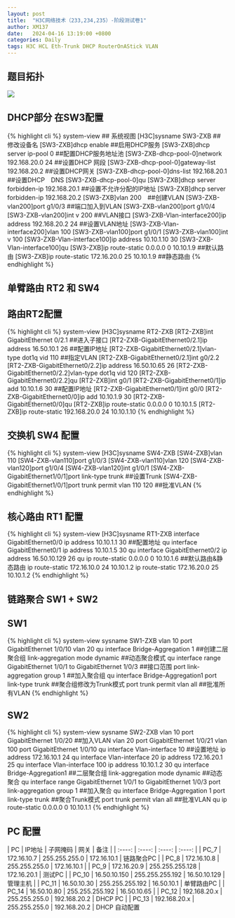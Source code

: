 ```yaml
---
layout: post
title:  "H3C网络技术（233,234,235）-阶段测试卷1"
author: XM137
date:   2024-04-16 13:19:00 +0800
categories: Daily
tags: H3C HCL Eth-Trunk DHCP RouterOnAStick VLAN
---
```

## 题目拓扑
![](https://p.ananas.chaoxing.com/star3/origin/f21c9852688a64de6fdd4807053f709b.png)

## DHCP部分 在SW3配置
{% highlight cli %}
<H3C>system-view ## 系统视图
[H3C]sysname SW3-ZXB ## 修改设备名
[SW3-ZXB]dhcp enable ##启用DHCP服务
[SW3-ZXB]dhcp server ip-pool 0 ##配置DHCP服务地址池
[SW3-ZXB-dhcp-pool-0]network 192.168.20.0 24 ##设置DHCP 网段
[SW3-ZXB-dhcp-pool-0]gateway-list 192.168.20.2 ##设置DHCP网关
[SW3-ZXB-dhcp-pool-0]dns-list 192.168.20.1 ##设置DHCP　DNS
[SW3-ZXB-dhcp-pool-0]qu
[SW3-ZXB]dhcp server forbidden-ip 192.168.20.1 ##设置不允许分配的IP地址
[SW3-ZXB]dhcp server forbidden-ip 192.168.20.2
[SW3-ZXB]vlan 200　##创建VLAN
[SW3-ZXB-vlan200]port g1/0/3 ##端口加入到VLAN
[SW3-ZXB-vlan200]port g1/0/4
[SW3-ZXB-vlan200]int v 200 ##VLAN接口
[SW3-ZXB-Vlan-interface200]ip address 192.168.20.2 24 ##设置VLAN地址
[SW3-ZXB-Vlan-interface200]vlan 100
[SW3-ZXB-vlan100]port g1/0/1
[SW3-ZXB-vlan100]int v 100
[SW3-ZXB-Vlan-interface100]ip address 10.10.1.10 30
[SW3-ZXB-Vlan-interface100]qu
[SW3-ZXB]ip route-static 0.0.0.0 0 10.10.1.9 ##默认路由
[SW3-ZXB]ip route-static 172.16.20.0 25 10.10.1.9 ##静态路由
{% endhighlight %}

## 单臂路由 RT2 和 SW4
## 路由RT2配置
{% highlight cli %}
<H3C>system-view 
[H3C]sysname RT2-ZXB
[RT2-ZXB]int GigabitEthernet 0/2.1 ##进入子接口
[RT2-ZXB-GigabitEthernet0/2.1]ip address 16.50.10.1 26 ##配置IP地址
[RT2-ZXB-GigabitEthernet0/2.1]vlan-type dot1q vid 110 ##指定VLAN
[RT2-ZXB-GigabitEthernet0/2.1]int g0/2.2
[RT2-ZXB-GigabitEthernet0/2.2]ip address 16.50.10.65 26
[RT2-ZXB-GigabitEthernet0/2.2]vlan-type dot1q vid 120
[RT2-ZXB-GigabitEthernet0/2.2]qu
[RT2-ZXB]int g0/1
[RT2-ZXB-GigabitEthernet0/1]ip add 10.10.1.6 30 ##配置IP地址
[RT2-ZXB-GigabitEthernet0/1]int g0/0
[RT2-ZXB-GigabitEthernet0/0]ip add 10.10.1.9 30
[RT2-ZXB-GigabitEthernet0/0]qu
[RT2-ZXB]ip route-static 0.0.0.0 0 10.10.1.5
[RT2-ZXB]ip route-static 192.168.20.0 24 10.10.1.10
{% endhighlight %}
## 交换机 SW4 配置
{% highlight cli %}
<H3C>system-view 
[H3C]sysname SW4-ZXB
[SW4-ZXB]vlan 110
[SW4-ZXB-vlan110]port g1/0/3
[SW4-ZXB-vlan110]vlan 120
[SW4-ZXB-vlan120]port g1/0/4
[SW4-ZXB-vlan120]int g1/0/1
[SW4-ZXB-GigabitEthernet1/0/1]port link-type trunk ##设置Trunk
[SW4-ZXB-GigabitEthernet1/0/1]port trunk permit vlan 110 120 ##批准VLAN
{% endhighlight %}

## 核心路由 RT1 配置
{% highlight cli %}
<H3C>system-view 
[H3C]sysname RT1-ZXB
interface GigabitEthernet0/0
ip address 10.10.1.1 30 ##配置地址
qu
interface GigabitEthernet0/1
ip address 10.10.1.5 30
qu
interface GigabitEthernet0/2
ip address 16.50.10.129 26
qu
ip route-static 0.0.0.0 0 10.10.1.6 ##默认路由&静态路由
ip route-static 172.16.10.0 24 10.10.1.2
ip route-static 172.16.20.0 25 10.10.1.2
{% endhighlight %}

## 链路聚合 SW1 + SW2
## SW1
{% highlight cli %}
system-view 
sysname SW1-ZXB
vlan 10
port GigabitEthernet 1/0/10
vlan 20
qu
interface Bridge-Aggregation 1 ##创建二层聚合组
link-aggregation mode dynamic ##动态聚合模式
qu
interface range GigabitEthernet 1/0/1 to GigabitEthernet 1/0/3 ##接口范围
port link-aggregation group 1 ##加入聚合组
qu
interface Bridge-Aggregation1
port link-type trunk ##聚合组修改为Trunk模式
port trunk permit vlan all ##批准所有VLAN
{% endhighlight %}

## SW2
{% highlight cli %}
system-view 
sysname SW2-ZXB
vlan 10
port GigabitEthernet 1/0/20 ##加入VLAN
vlan 20
port GigabitEthernet 1/0/21
vlan 100
port GigabitEthernet 1/0/10
qu
interface Vlan-interface 10 ##设置地址
ip address 172.16.10.1 24
qu
interface Vlan-interface 20
ip address 172.16.20.1 25
qu
interface Vlan-interface 100
ip address 10.10.1.2 30
qu
interface Bridge-Aggregation1 ##二层聚合组
link-aggregation mode dynamic ##动态聚合
qu
interface range GigabitEthernet 1/0/1 to GigabitEthernet 1/0/3
port link-aggregation group 1 ##加入聚合
qu
interface Bridge-Aggregation 1
port link-type trunk ##聚合Trunk模式
port trunk permit vlan all ##批准VLAN
qu
ip route-static 0.0.0.0 0 10.10.1.1
{% endhighlight %}


## PC 配置

|     PC      |    IP地址    |       子网掩码     |      网关     |     备注     |
|    :----:   |    :----:    |   :----:          |  :----:       |
|    PC_7     | 172.16.10.7  |   255.255.255.0   |  172.16.10.1  |  链路聚合PC  |
|    PC_8     | 172.16.10.8  |   255.255.255.0   |  172.16.10.1  |
|    PC_9     | 172.16.20.9  |  255.255.255.128  |  172.16.20.1  |    测试PC    |
|    PC_10    | 16.50.10.150 |  255.255.255.192  |  16.50.10.129 |   管理主机    |
|    PC_11    | 16.50.10.30  |  255.255.255.192  |   16.50.10.1  |  单臂路由PC   |
|    PC_14    | 16.50.10.80  |  255.255.255.192  |  16.50.10.65  |
|    PC_12    | 192.168.20.x |  255.255.255.0    |  192.168.20.2 |   DHCP PC    |
|    PC_13    | 192.168.20.x |  255.255.255.0    |  192.168.20.2 |   DHCP 自动配置